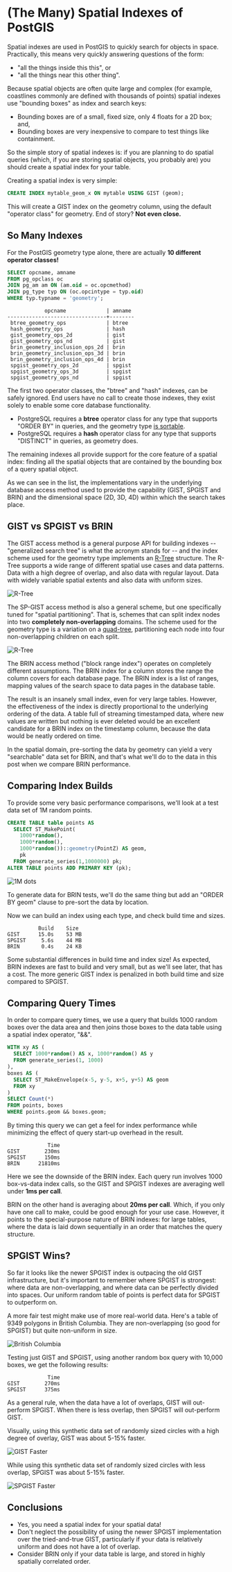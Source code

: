 # (The Many) Spatial Indexes of PostGIS

Spatial indexes are used in PostGIS to quickly search for objects in space.  Practically, this means very quickly answering questions of the form:

* "all the things inside this this", or
* "all the things near this other thing".

Because spatial objects are often quite large and complex (for example, coastlines commonly are defined with thousands of points) spatial indexes use "bounding boxes" as index and search keys:

* Bounding boxes are of a small, fixed size, only 4 floats for a 2D box; and,
* Bounding boxes are very inexpensive to compare to test things like containment.

So the simple story of spatial indexes is: if you are planning to do spatial queries (which, if you are storing spatial objects, you probably are) you should create a spatial index for your table. 

Creating a spatial index is very simple:

```sql
CREATE INDEX mytable_geom_x ON mytable USING GIST (geom);
```

This will create a GIST index on the geometry column, using the default "operator class" for geometry. End of story? **Not even close.**

## So Many Indexes

For the PostGIS geometry type alone, there are actually **10 different operator classes!**

```sql
SELECT opcname, amname
FROM pg_opclass oc
JOIN pg_am am ON (am.oid = oc.opcmethod)
JOIN pg_type typ ON (oc.opcintype = typ.oid)
WHERE typ.typname = 'geometry';
```

```
            opcname             | amname 
--------------------------------+--------
 btree_geometry_ops             | btree
 hash_geometry_ops              | hash
 gist_geometry_ops_2d           | gist
 gist_geometry_ops_nd           | gist
 brin_geometry_inclusion_ops_2d | brin
 brin_geometry_inclusion_ops_3d | brin
 brin_geometry_inclusion_ops_4d | brin
 spgist_geometry_ops_2d         | spgist
 spgist_geometry_ops_3d         | spgist
 spgist_geometry_ops_nd         | spgist
```

The first two operator classes, the "btree" and "hash" indexes, can be safely ignored.  End users have no call to create those indexes, they exist solely to enable some core database functionality. 

* PostgreSQL requires a **btree** operator class for any type that supports "ORDER BY" in queries, and the geometry type [is sortable](https://blog.crunchydata.com/blog/waiting-for-postgis-3-hilbert-geometry-sorting). 
* PostgreSQL requires a **hash** operator class for any type that supports "DISTINCT" in queries, as geometry does.

The remaining indexes all provide support for the core feature of a spatial index: finding all the spatial objects that are contained by the bounding box of a query spatial object. 

As we can see in the list, the implementations vary in the underlying database access method used to provide the capability (GIST, SPGIST and BRIN) and the dimensional space (2D, 3D, 4D) within which the search takes place.

## GIST vs SPGIST vs BRIN

The GIST access method is a general purpose API for building indexes -- "generalized search tree" is what the acronym stands for -- and the index scheme used for the geometry type implements an [R-Tree](https://en.wikipedia.org/wiki/R-tree) structure. The R-Tree supports a wide range of different spatial use cases and data patterns. Data with a high degree of overlap, and also data with regular layout. Data with widely variable spatial extents and also data with uniform sizes.

![R-Tree](img/rtree.png)

The SP-GIST access method is also a general scheme, but one specifically tuned for "spatial partitioning". That is, schemes that can split index nodes into two **completely non-overlapping** domains. The scheme used for the geometry type is a variation on a [quad-tree](https://en.wikipedia.org/wiki/Quadtree), partitioning each node into four non-overlapping children on each split. 

![R-Tree](img/quadtree.png)

The BRIN access method ("block range index") operates on completely different assumptions. The BRIN index for a column stores the range the column covers for each database page. The BRIN index is a list of ranges, mapping values of the search space to data pages in the database table. 

The result is an insanely small index, even for very large tables. However, the effectiveness of the index is directly proportional to the underlying ordering of the data. A table full of streaming timestamped data, where new values are written but nothing is ever deleted would be an excellent candidate for a BRIN index on the timestamp column, because the data would be neatly ordered on time. 

In the spatial domain, pre-sorting the data by geometry can yield a very "searchable" data set for BRIN, and that's what we'll do to the data in this post when we compare BRIN performance.

## Comparing Index Builds

To provide some very basic performance comparisons, we'll look at a test data set of 1M random points. 

```sql
CREATE TABLE table points AS
  SELECT ST_MakePoint(
    1000*random(), 
    1000*random(), 
    1000*random())::geometry(PointZ) AS geom, 
    pk
  FROM generate_series(1,1000000) pk;
ALTER TABLE points ADD PRIMARY KEY (pk);
```

![1M dots](img/dots.png)

To generate data for BRIN tests, we'll do the same thing but add an "ORDER BY geom" clause to pre-sort the data by location.

Now we can build an index using each type, and check build time and sizes.

```
          Build    Size
GIST      15.0s    53 MB
SPGIST     5.6s    44 MB
BRIN       0.4s    24 KB
```

Some substantial differences in build time and index size! As expected, BRIN indexes are fast to build and very small, but as we'll see later, that has a cost. The more generic GIST index is penalized in both build time and size compared to SPGIST.

## Comparing Query Times

In order to compare query times, we use a query that builds 1000 random boxes over the data area and then joins those boxes to the data table using a spatial index operator, "&&".

```sql
WITH xy AS (
  SELECT 1000*random() AS x, 1000*random() AS y 
  FROM generate_series(1, 1000)
),
boxes AS (
  SELECT ST_MakeEnvelope(x-5, y-5, x+5, y+5) AS geom 
  FROM xy
)
SELECT Count(*)
FROM points, boxes
WHERE points.geom && boxes.geom;
```

By timing this query we can get a feel for index performance while minimizing the effect of query start-up overhead in the result.

```
             Time
GIST        230ms
SPGIST      150ms 
BRIN      21810ms 
```

Here we see the downside of the BRIN index. Each query run involves 1000 box-vs-data index calls, so the GIST and SPGIST indexes are averaging well under **1ms per call**. 

BRIN on the other hand is averaging about **20ms per call**. Which, if you only have one call to make, could be good enough for your use case. However, it points to the special-purpose nature of BRIN indexes: for large tables, where the data is laid down sequentially in an order that matches the query structure.

## SPGIST Wins?

So far it looks like the newer SPGIST index is outpacing the old GIST infrastructure, but it's important to remember where SPGIST is strongest: where data are non-overlapping, and where data can be perfectly divided into spaces. Our uniform random table of points is perfect data for SPGIST to outperform on.

A more fair test might make use of more real-world data. Here's a table of 9349 polygons in British Columbia. They are non-overlapping (so good for SPGIST) but quite non-uniform in size.

![British Columbia](img/bc.png)

Testing just GIST and SPGIST, using another random box query with 10,000 boxes, we get the following results:

```
             Time
GIST        270ms
SPGIST      375ms 
```

As a general rule, when the data have a lot of overlaps, GIST will out-perform SPGIST. When there is less overlap, then SPGIST will out-perform GIST.

Visually, using this synthetic data set of randomly sized circles with a high degree of overlay, GIST was about 5-15% faster.

![GIST Faster](img/gist_faster.png)

While using this synthetic data set of randomly sized circles with less overlap, SPGIST was about 5-15% faster.

![SPGIST Faster](img/spgist_faster.png)

## Conclusions

* Yes, you need a spatial index for your spatial data!
* Don't neglect the possibility of using the newer SPGIST implementation over the tried-and-true GIST, particularly if your data is relatively uniform and does not have a lot of overlap.
* Consider BRIN only if your data table is large, and stored in highly spatially correlated order.
